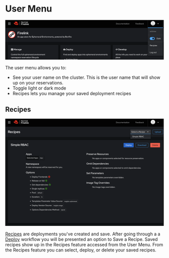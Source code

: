 # User Menu

<img src="images/usermenu.png"/>

The user menu allows you to:

* See your user name on the cluster. This is the user name that will show up on your reservations.
* Toggle light or dark mode
* Recipes lets you manage your saved deployment recipes

## Recipes
<img src="images/recipes.png"/>

[Recipes](https://firelink.apps.crc-eph.r9lp.p1.openshiftapps.com/recipes) are deployments you've created and save. After going through a a [Deploy](https://firelink.apps.crc-eph.r9lp.p1.openshiftapps.com/apps/deploy) workflow you will be presented an option to Save a Recipe. Saved recipes show up in the Recipes feature accessed from the User Menu. From the Recipes feature you can select, deploy, or delete your saved recipes.